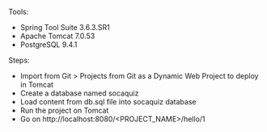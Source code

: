 Tools:
- Spring Tool Suite 3.6.3.SR1
- Apache Tomcat 7.0.53
- PostgreSQL 9.4.1

Steps:
- Import from Git > Projects from Git as a Dynamic Web Project to deploy in Tomcat
- Create a database named socaquiz
- Load content from db.sql file into socaquiz database
- Run the project on Tomcat
- Go on http://localhost:8080/<PROJECT_NAME>/hello/1
